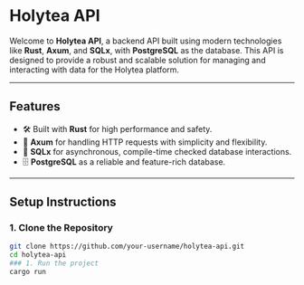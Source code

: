 # Holytea API

Welcome to **Holytea API**, a backend API built using modern technologies like **Rust**, **Axum**, and **SQLx**, with **PostgreSQL** as the database. This API is designed to provide a robust and scalable solution for managing and interacting with data for the Holytea platform.

---

## Features

- 🛠️ Built with **Rust** for high performance and safety.
- 🚀 **Axum** for handling HTTP requests with simplicity and flexibility.
- 📄 **SQLx** for asynchronous, compile-time checked database interactions.
- 🗄️ **PostgreSQL** as a reliable and feature-rich database.
---

## Setup Instructions
### 1. Clone the Repository
```bash
git clone https://github.com/your-username/holytea-api.git
cd holytea-api
### 1. Run the project
cargo run
